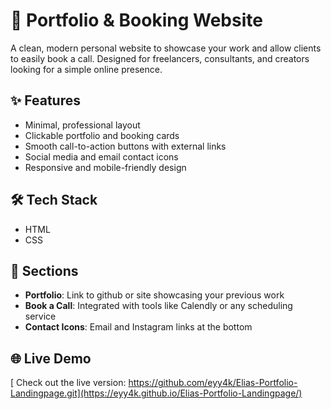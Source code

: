 # 📇 Portfolio & Booking Website

A clean, modern personal website to showcase your work and allow clients to easily book a call. Designed for freelancers, consultants, and creators looking for a simple online presence.

## ✨ Features

- Minimal, professional layout
- Clickable portfolio and booking cards
- Smooth call-to-action buttons with external links
- Social media and email contact icons
- Responsive and mobile-friendly design

## 🛠️ Tech Stack

- HTML
- CSS

## 🔗 Sections

- **Portfolio**: Link to github or site showcasing your previous work
- **Book a Call**: Integrated with tools like Calendly or any scheduling service
- **Contact Icons**: Email and Instagram links at the bottom


## 🌐 Live Demo
[
Check out the live version: https://github.com/eyy4k/Elias-Portfolio-Landingpage.git](https://eyy4k.github.io/Elias-Portfolio-Landingpage/)

